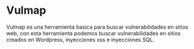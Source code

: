 # Vulmap

Vulmap es una herramienta basica para buscar vulnerabilidades en sitios web, con esta herramienta podemos buscar vulnerabilidades en sitios creados en Wordpress, inyecciones xss e inyecciones SQL.
